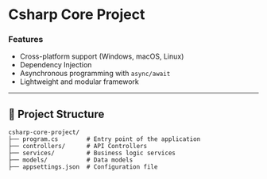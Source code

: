 ﻿# Csharp Core Project

### Features
- Cross-platform support (Windows, macOS, Linux)
- Dependency Injection
- Asynchronous programming with `async/await`
- Lightweight and modular framework
---

## 📂 Project Structure
```
csharp-core-project/
├── program.cs        # Entry point of the application
├── controllers/      # API Controllers
├── services/         # Business logic services
├── models/           # Data models
├── appsettings.json  # Configuration file
```

